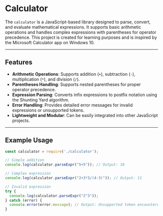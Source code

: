 # Calculator

The `calculator` is a JavaScript-based library designed to parse, convert, and evaluate mathematical expressions. It supports basic arithmetic operations and handles complex expressions with parentheses for operator precedence. This project is created for learning purposes and is inspired by the Microsoft Calculator app on Windows 10.

---

## Features

- **Arithmetic Operations**: Supports addition (`+`), subtraction (`-`), multiplication (`*`), and division (`/`).
- **Parentheses Handling**: Supports nested parentheses for proper operator precedence.
- **Expression Parsing**: Converts infix expressions to postfix notation using the Shunting Yard algorithm.
- **Error Handling**: Provides detailed error messages for invalid expressions or unsupported tokens.
- **Lightweight and Modular**: Can be easily integrated into other JavaScript projects.

---

## Example Usage

```javascript
const calculator = require('./calculator');

// Simple addition
console.log(calculator.parseExpr("5+5")); // Output: 10

// Complex expression
console.log(calculator.parseExpr("2+3*3/(4-3)")); // Output: 11

// Invalid expression
try {
  console.log(calculator.parseExpr("2^3"));
} catch (error) {
  console.error(error.message); // Output: Unsupported token encountered: '^'
}
